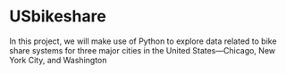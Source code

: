 # USbikeshare
In this project, we will make use of Python to explore data related to bike share systems for three major cities in the United States—Chicago, New York City, and Washington
